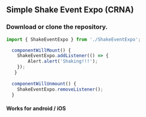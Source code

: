 ## Simple Shake Event Expo (CRNA)

### Download or clone the repository.
```javascript
import { ShakeEventExpo } from './ShakeEventExpo';

  componentWillMount() {
    ShakeEventExpo.addListener(() => {
        Alert.alert('Shaking!!!');
    });
   }
     
  componentWillUnmount() {
    ShakeEventExpo.removeListener();
  }
```

#### Works for android / iOS 
